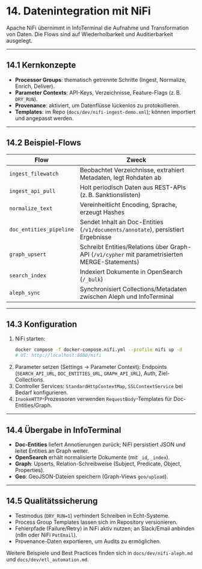 # 14. Datenintegration mit NiFi

Apache NiFi übernimmt in InfoTerminal die Aufnahme und Transformation von Daten. Die Flows sind auf Wiederholbarkeit und Auditierbarkeit ausgelegt.

---

## 14.1 Kernkonzepte

- **Processor Groups**: thematisch getrennte Schritte (Ingest, Normalize, Enrich, Deliver).
- **Parameter Contexts**: API-Keys, Verzeichnisse, Feature-Flags (z. B. `DRY_RUN`).
- **Provenance**: aktiviert, um Datenflüsse lückenlos zu protokollieren.
- **Templates**: im Repo (`docs/dev/nifi-ingest-demo.xml`); können importiert und angepasst werden.

---

## 14.2 Beispiel-Flows

| Flow | Zweck |
| ---- | ----- |
| `ingest_filewatch` | Beobachtet Verzeichnisse, extrahiert Metadaten, legt Rohdaten ab |
| `ingest_api_pull` | Holt periodisch Daten aus REST-APIs (z. B. Sanktionslisten) |
| `normalize_text` | Vereinheitlicht Encoding, Sprache, erzeugt Hashes |
| `doc_entities_pipeline` | Sendet Inhalt an Doc-Entities (`/v1/documents/annotate`), persistiert Ergebnisse |
| `graph_upsert` | Schreibt Entities/Relations über Graph-API (`/v1/cypher` mit parametrisierten MERGE-Statements) |
| `search_index` | Indexiert Dokumente in OpenSearch (`/_bulk`) |
| `aleph_sync` | Synchronisiert Collections/Metadaten zwischen Aleph und InfoTerminal |

---

## 14.3 Konfiguration

1. NiFi starten:
   ```bash
   docker compose -f docker-compose.nifi.yml --profile nifi up -d
   # UI: http://localhost:8080/nifi
   ```
2. Parameter setzen (Settings → Parameter Context): Endpoints (`SEARCH_API_URL`, `DOC_ENTITIES_URL`, `GRAPH_API_URL`), Auth, Ziel-Collections.
3. Controller Services: `StandardHttpContextMap`, `SSLContextService` bei Bedarf konfigurieren.
4. `InvokeHTTP`-Prozessoren verwenden `RequestBody`-Templates für Doc-Entities/Graph.

---

## 14.4 Übergabe in InfoTerminal

- **Doc-Entities** liefert Annotierungen zurück; NiFi persistiert JSON und leitet Entities an Graph weiter.
- **OpenSearch** erhält normalisierte Dokumente (mit `_id`, `_index`).
- **Graph**: Upserts, Relation-Schreibweise (Subject, Predicate, Object, Properties).
- **Geo**: GeoJSON-Dateien speichern (Graph-Views `geo/upload`).

---

## 14.5 Qualitätssicherung

- Testmodus (`DRY_RUN=1`) verhindert Schreiben in Echt-Systeme.
- Process Group Templates lassen sich im Repository versionieren.
- Fehlerpfade (Failure/Retry) in NiFi aktiv nutzen; an Slack/Email anbinden (n8n oder NiFi `PutEmail`).
- Provenance-Daten exportieren, um Audits zu ermöglichen.

Weitere Beispiele und Best Practices finden sich in `docs/dev/nifi-aleph.md` und `docs/dev/etl_automation.md`.
